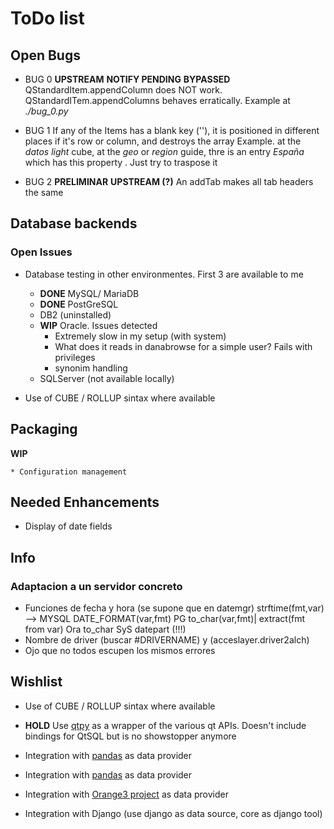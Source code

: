 # ToDo list


## Open Bugs

* BUG 0  __UPSTREAM__ __NOTIFY PENDING__ __BYPASSED__ 
    QStandardItem.appendColumn does NOT work. QStandardITem.appendColumns behaves erratically.
    Example at _./bug_0.py_
    
* BUG 1
    If any of the Items has a blank key (''), it is positioned in different places if it's row or column, and destroys the array
    Example.  at the _datos light_ cube, at the _geo_ or _region_ guide, thre is an entry _España_ which has this property . Just try to traspose it
    
*  BUG 2 __PRELIMINAR__ __UPSTREAM (?)__
    An addTab makes all tab headers the same

## Database backends

### Open Issues
* Database testing in other environmentes. First 3 are available to me
    * __DONE__ MySQL/ MariaDB
    * __DONE__ PostGreSQL
    * DB2 (uninstalled)
    * __WIP__ Oracle. Issues detected
        * Extremely slow in my setup (with system)
        * What does it reads in danabrowse for a simple user? Fails with privileges
        * synonim handling
    * SQLServer (not available locally)


* Use of CUBE / ROLLUP sintax where available

## Packaging
__WIP__

    * Configuration management


## Needed Enhancements

* Display of date fields

## Info

### Adaptacion a un servidor concreto

* Funciones de fecha y hora (se supone que en datemgr)
   strftime(fmt,var) --> MYSQL DATE_FORMAT(var,fmt)
                         PG    to_char(var,fmt)| extract(fmt from var)
                         Ora   to_char
                         SyS   datepart (!!!)
* Nombre de driver (buscar #DRIVERNAME) y (acceslayer.driver2alch)
* Ojo que no todos escupen los mismos errores



## Wishlist

* Use of CUBE / ROLLUP sintax where available

* __HOLD__ Use [qtpy](https://pypi.python.org/pypi/QtPy) as a wrapper of the various qt APIs. Doesn't include bindings for QtSQL but is no showstopper anymore

* Integration with [pandas](http://pandas.pydata.org/) as data provider

* Integration with [pandas](http://pandas.pydata.org/) as data provider

* Integration with [Orange3 project](https://github.com/biolab/orange3) as data provider

* Integration with Django (use django as data source, core as django tool)


